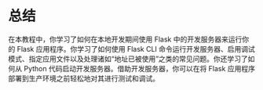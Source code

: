 # 总结

在本教程中，你学习了如何在本地开发期间使用 Flask 中的开发服务器来运行你的 Flask 应用程序。你学习了如何使用 Flask CLI 命令运行开发服务器、启用调试模式、指定应用文件以及处理诸如“地址已被使用”之类的常见问题。你还学习了如何从 Python 代码启动开发服务器。借助开发服务器，你可以在将 Flask 应用程序部署到生产环境之前轻松地对其进行测试和调试。
